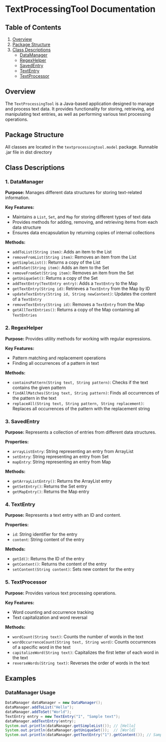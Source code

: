 # TextProcessingTool Documentation

## Table of Contents
1. [Overview](#overview)
2. [Package Structure](#package-structure)
3. [Class Descriptions](#class-descriptions)
    - [DataManager](#dataManager)
    - [RegexHelper](#regexHelper)
    - [SavedEntry](#savedEntry)
    - [TextEntry](#textEntry)
    - [TextProcessor](#textProcessor)

## Overview
The `TextProcessingTool` is a Java-based application designed to manage and process text data. It provides functionality for storing, retrieving, and manipulating text entries, as well as performing various text processing operations.

## Package Structure
All classes are located in the `textprocessingtool.model` package.
Runnable .jar file in dist directory

## Class Descriptions

### 1. DataManager
**Purpose:** Manages different data structures for storing text-related information.

**Key Features:**
- Maintains a `List`, `Set`, and `Map` for storing different types of text data
- Provides methods for adding, removing, and retrieving items from each data structure
- Ensures data encapsulation by returning copies of internal collections

**Methods:**
- `addToList(String item)`: Adds an item to the List
- `removeFromList(String item)`: Removes an item from the List
- `getSimpleList()`: Returns a copy of the List
- `addToSet(String item)`: Adds an item to the Set
- `removeFromSet(String item)`: Removes an item from the Set
- `getUniqueSet()`: Returns a copy of the Set
- `addTextEntry(TextEntry entry)`: Adds a `TextEntry` to the Map
- `getTextEntry(String id)`: Retrieves a `TextEntry` from the Map by ID
- `updateTextEntry(String id, String newContent)`: Updates the content of a `TextEntry`
- `removeTextEntry(String id)`: Removes a `TextEntry` from the Map
- `getAllTextEntries()`: Returns a copy of the Map containing all `TextEntries`

### 2. RegexHelper
**Purpose:** Provides utility methods for working with regular expressions.

**Key Features:**
- Pattern matching and replacement operations
- Finding all occurrences of a pattern in text

**Methods:**
- `containsPattern(String text, String pattern)`: Checks if the text contains the given pattern
- `findAllMatches(String text, String pattern)`: Finds all occurrences of the pattern in the text
- `replaceAll(String text, String pattern, String replacement)`: Replaces all occurrences of the pattern with the replacement string

### 3. SavedEntry
**Purpose:** Represents a collection of entries from different data structures.

**Properties:**
- `arrayListEntry`: String representing an entry from ArrayList
- `setEntry`: String representing an entry from Set
- `mapEntry`: String representing an entry from Map

**Methods:**
- `getArrayListEntry()`: Returns the ArrayList entry
- `getSetEntry()`: Returns the Set entry
- `getMapEntry()`: Returns the Map entry

### 4. TextEntry
**Purpose:** Represents a text entry with an ID and content.

**Properties:**
- `id`: String identifier for the entry
- `content`: String content of the entry

**Methods:**
- `getId()`: Returns the ID of the entry
- `getContent()`: Returns the content of the entry
- `setContent(String content)`: Sets new content for the entry

### 5. TextProcessor
**Purpose:** Provides various text processing operations.

**Key Features:**
- Word counting and occurrence tracking
- Text capitalization and word reversal

**Methods:**
- `wordCount(String text)`: Counts the number of words in the text
- `wordOccurrenceCount(String text, String word)`: Counts occurrences of a specific word in the text
- `capitalizeWord(String text)`: Capitalizes the first letter of each word in the text
- `reverseWords(String text)`: Reverses the order of words in the text

## Examples
### DataManager Usage
```java
DataManager dataManager = new DataManager();
dataManager.addToList("Hello");
dataManager.addToSet("World");
TextEntry entry = new TextEntry("1", "Sample text");
dataManager.addTextEntry(entry);
System.out.println(dataManager.getSimpleList()); // [Hello]
System.out.println(dataManager.getUniqueSet());  // [World]
System.out.println(dataManager.getTextEntry("1").getContent()); // Sample text
